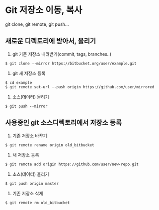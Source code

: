 # Git 저장소 이동, 복사
git clone, git remote, git push...

## 새로운 디렉토리에 받아서, 올리기

1. git 기존 저장소 내려받기(commit, tags, branches..)
```shell
$ git clone --mirror https://bitbucket.org/user/example.git
```
1. git 새 저장소 등록
```shell
$ cd example
$ git remote set-url --push origin https://github.com/user/mirrored
```
1. 소스(데이터) 올리기
```shell
$ git push --mirror
```

## 사용중인 git 소스디렉토리에서 저장소 등록

1. 기존 저장소 바꾸기
```shell
$ git remote rename origin old_bitbucket
```
1. 새 저장소 등록
```shell
$ git remote add origin https://github.com/user/new-repo.git
```
1. 소스(데이터) 올리기
```shell
$ git push origin master
```
1. 기존 저장소 삭제
```shell
$ git remote rm old_bitbucket
```


